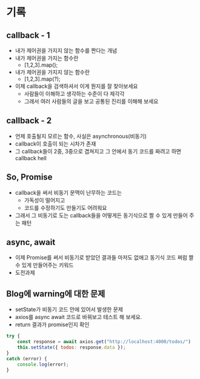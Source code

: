 # 기록

## callback - 1

- 내가 제어권을 가지지 않는 함수를 짠다는 개념
- 내가 제어권을 가지는 함수란
  - [1,2,3].map();
- 내가 제어권을 가지지 않는 함수란
  - [1,2,3].map(?);
- 이제 callback을 검색하셔서 이게 뭔지를 잘 찾아보세요
  - 사람들이 이해하고 생각하는 수준이 다 제각각
  - 그래서 여러 사람들의 글을 보고 공통된 진리를 이해해 보세요

## callback - 2

- 언제 호출될지 모르는 함수, 사실은 asynchronous(비동기)
- callback이 호출이 되는 시차가 존재
- 그 callback들이 2중, 3중으로 겹쳐지고 그 안에서 동기 코드를 짜려고 하면 callback hell

## So, Promise

- callback을 써서 비동기 문맥이 난무하는 코드는
  - 가독성이 떨어지고
  - 코드를 수정하기도 만들기도 어려워요
- 그래서 그 비동기로 도는 callback들을 어떻게든 동기식으로 짤 수 있게 만들어 주는 패턴

## async, await

- 이제 Promise를 써서 비동기로 받았던 결과들 마저도 없애고 동기식 코드 쩌럼 짤 수 있게 만들어주는 키워드
- 도전과제

## Blog에 warning에 대한 문제

- setState가 비동기 코드 안에 있어서 발생한 문제
- axios를 async await 코드로 바꿔보고 테스트 해 보세요.
- return 결과가 promise인지 확인

``` javascript
try {
    const response = await axios.get("http://localhost:4000/todos/")
    this.setState({ todos: response.data });
}
catch (error) {
    console.log(error);
}
```